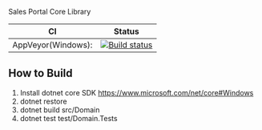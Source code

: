 Sales Portal Core Library

|    CI    |      Status   |
|----------|:-------------:|
| AppVeyor(Windows): |  [![Build status](https://ci.appveyor.com/api/projects/status/7hl877vofntbissm?svg=true)](https://ci.appveyor.com/project/dominikus1993/salesportal-core) |

## How to Build
1. Install dotnet core SDK https://www.microsoft.com/net/core#Windows
2. dotnet restore 
3. dotnet build src/Domain
4. dotnet test test/Domain.Tests